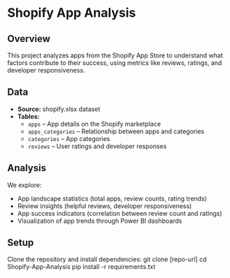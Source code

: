 # Shopify App Analysis 

## Overview
This project analyzes apps from the Shopify App Store to understand what factors contribute to their success, using metrics like reviews, ratings, and developer responsiveness.

## Data
- **Source:** shopify.xlsx dataset
- **Tables:**
  - `apps` – App details on the Shopify marketplace
  - `apps_categories` – Relationship between apps and categories
  - `categories` – App categories 
  - `reviews` – User ratings and developer responses

## Analysis
We explore:
- App landscape statistics (total apps, review counts, rating trends)
- Review insights (helpful reviews, developer responsiveness)
- App success indicators (correlation between review count and ratings)
- Visualization of app trends through Power BI dashboards

## Setup
Clone the repository and install dependencies:
git clone [repo-url]
cd Shopify-App-Analysis
pip install -r requirements.txt
